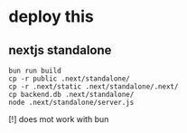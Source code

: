 # deploy this

## nextjs standalone

```
bun run build
cp -r public .next/standalone/
cp -r .next/static .next/standalone/.next/
cp backend.db .next/standalone/
node .next/standalone/server.js
```

[!] does mot work with bun
